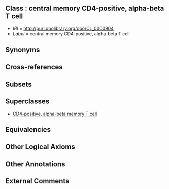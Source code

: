 
## Class : central memory CD4-positive, alpha-beta T cell

 * *IRI* = http://purl.obolibrary.org/obo/CL_0000904
 * *Label* = central memory CD4-positive, alpha-beta T cell

## Synonyms


## Cross-references


## Subsets


## Superclasses

 * [CD4-positive, alpha-beta memory T cell](../../CL/97/CL_0000897.md)

## Equivalencies


## Other Logical Axioms


## Other Annotations


## External Comments

